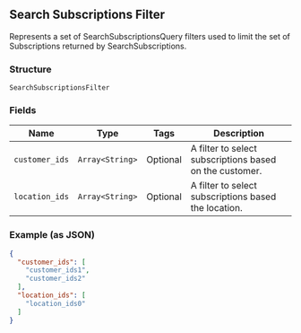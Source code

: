 ## Search Subscriptions Filter

Represents a set of SearchSubscriptionsQuery filters used to limit the set of Subscriptions returned by SearchSubscriptions.

### Structure

`SearchSubscriptionsFilter`

### Fields

| Name | Type | Tags | Description |
|  --- | --- | --- | --- |
| `customer_ids` | `Array<String>` | Optional | A filter to select subscriptions based on the customer. |
| `location_ids` | `Array<String>` | Optional | A filter to select subscriptions based the location. |

### Example (as JSON)

```json
{
  "customer_ids": [
    "customer_ids1",
    "customer_ids2"
  ],
  "location_ids": [
    "location_ids0"
  ]
}
```

